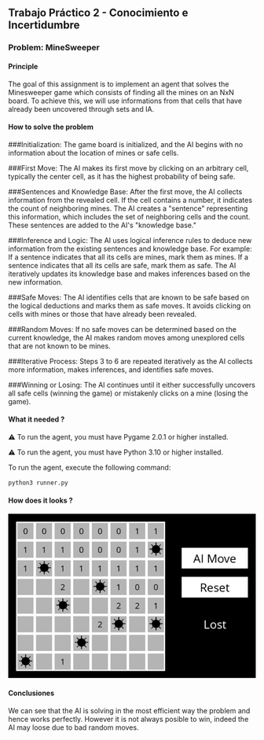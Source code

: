 ## Trabajo Práctico 2 - Conocimiento e Incertidumbre

### Problem: MineSweeper

#### Principle

The goal of this assignment is to implement an agent that solves the Minesweeper game which consists of finding all the mines on an NxN board. To achieve this, we will use informations from that cells that have already been uncovered through sets and IA.

#### How to solve the problem

###Initialization:
The game board is initialized, and the AI begins with no information about the location of mines or safe cells.

###First Move:
The AI makes its first move by clicking on an arbitrary cell, typically the center cell, as it has the highest probability of being safe.

###Sentences and Knowledge Base:
After the first move, the AI collects information from the revealed cell. If the cell contains a number, it indicates the count of neighboring mines.
The AI creates a "sentence" representing this information, which includes the set of neighboring cells and the count.
These sentences are added to the AI's "knowledge base."

###Inference and Logic:
The AI uses logical inference rules to deduce new information from the existing sentences and knowledge base. For example:
    If a sentence indicates that all its cells are mines, mark them as mines.
    If a sentence indicates that all its cells are safe, mark them as safe.
The AI iteratively updates its knowledge base and makes inferences based on the new information.

###Safe Moves:
The AI identifies cells that are known to be safe based on the logical deductions and marks them as safe moves. It avoids clicking on cells with mines or those that have already been revealed.

###Random Moves:
If no safe moves can be determined based on the current knowledge, the AI makes random moves among unexplored cells that are not known to be mines.

###Iterative Process:
Steps 3 to 6 are repeated iteratively as the AI collects more information, makes inferences, and identifies safe moves.

###Winning or Losing:
The AI continues until it either successfully uncovers all safe cells (winning the game) or mistakenly clicks on a mine (losing the game).

#### What it needed ?

:warning: To run the agent, you must have Pygame 2.0.1 or higher installed.

:warning: To run the agent, you must have Python 3.10 or higher installed.

To run the agent, execute the following command:

```bash
python3 runner.py
```

#### How does it looks ?

![game.png](assets%2Fimages%2Fgame.png)


#### Conclusiones

We can see that the AI is solving in the most efficient way the problem and hence works perfectly.
However it is not always posible to win, indeed the AI may loose due to bad random moves.
